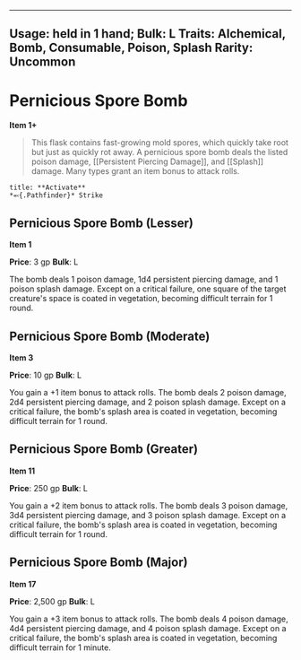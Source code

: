 
---
Usage: held in 1 hand;
Bulk: L
Traits: Alchemical, Bomb, Consumable, Poison, Splash
Rarity: Uncommon
---

# Pernicious Spore Bomb

**Item 1+**

> This flask contains fast-growing mold spores, which quickly take root but just as quickly rot away. A pernicious spore bomb deals the listed poison damage, [[Persistent Piercing Damage]], and [[Splash]] damage. Many types grant an item bonus to attack rolls.

```ad-embed-ability
title: **Activate**
*⬻{.Pathfinder}* Strike 
```

## Pernicious Spore Bomb (Lesser)

**Item 1**

**Price**: 3 gp
**Bulk**: L

The bomb deals 1 poison damage, 1d4 persistent piercing damage, and 1 poison splash damage. Except on a critical failure, one square of the target creature's space is coated in vegetation, becoming difficult terrain for 1 round.

## Pernicious Spore Bomb (Moderate)

**Item 3**

**Price**: 10 gp
**Bulk**: L

You gain a +1 item bonus to attack rolls. The bomb deals 2 poison damage, 2d4 persistent piercing damage, and 2 poison splash damage. Except on a critical failure, the bomb's splash area is coated in vegetation, becoming difficult terrain for 1 round.

## Pernicious Spore Bomb (Greater)

**Item 11**

**Price**: 250 gp
**Bulk**: L

You gain a +2 item bonus to attack rolls. The bomb deals 3 poison damage, 3d4 persistent piercing damage, and 3 poison splash damage. Except on a critical failure, the bomb's splash area is coated in vegetation, becoming difficult terrain for 1 round.

## Pernicious Spore Bomb (Major)

**Item 17**

**Price**: 2,500 gp
**Bulk**: L

You gain a +3 item bonus to attack rolls. The bomb deals 4 poison damage, 4d4 persistent piercing damage, and 4 poison splash damage. Except on a critical failure, the bomb's splash area is coated in vegetation, becoming difficult terrain for 1 minute.
